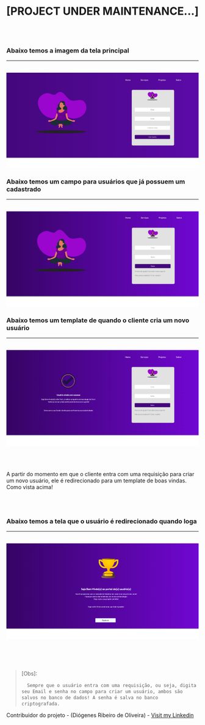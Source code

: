 <h1>[PROJECT UNDER MAINTENANCE...]</h1>

<br><br>

<h3> Abaixo temos a imagem da tela principal </h3>

<hr>
<br>

<img src='paginaInicial.jpg'>

<br>

<h3> Abaixo temos um campo para usuários que já possuem um cadastrado </h3>

<hr>
<br>

<img src='localLogin.jpg'>

<br>

<h3> Abaixo temos um template de quando o cliente cria um novo usuário </h3>
<hr>
<br>

<img src='userEnter.png'>

<br><br>

<p> A partir do momento em que o cliente entra com uma requisição para criar um novo usuário, ele é redirecionado para um template de boas vindas. Como vista acima! </p>

<br><br>

<h3> Abaixo temos a tela que o usuário é redirecionado quando loga </h3>

<hr>
<br>

<img src='wellComeToPortalUser.png'>

<br><br><br>

> [Obs]: 
>
>       Sempre que o usuário entra com uma requisição, ou seja, digita seu Email e senha no campo para criar um usuário, ambos são salvos no banco de dados! A senha é salva no banco criptografada.

Contribuidor do projeto - (Diógenes Ribeiro de Oliveira) - [Visit my Linkedin](https://www.linkedin.com/in/diogenesriboliveira/)